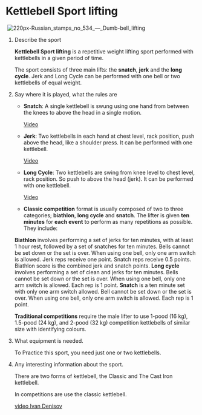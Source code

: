 # Kettlebell Sport lifting

​	![220px-Russian_stamps_no_534_—_Dumb-bell_lifting](/home/th/Documents/TESTES/english/220px-Russian_stamps_no_534_—_Dumb-bell_lifting.jpg)

1. Describe the sport

   **Kettlebell Sport lifting** is a repetitive weight lifting sport performed with kettlebells in a given period of time.

   The sport consists of three main lifts: the **snatch**, **jerk** and the **long cycle**. Jerk and Long Cycle can be performed with one bell or two kettlebells of equal weight.

2. Say where it is played, what the rules are

   - **Snatch**: A single kettlebell is swung using one hand from between the knees to above the head in a single motion.

     [Video](https://www.youtube.com/watch?v=Pm-b2XFeABA)

   - **Jerk**: Two kettlebells in each hand at chest level, rack position, push above the head, like a shoulder press. It can be performed with one kettlebell.

     [Video](https://www.youtube.com/watch?v=-peNz9oYyVY)

   - **Long Cycle**: Two kettlebells are swing from knee level to chest level, rack position. So push to above the head (jerk). It can be performed with one kettlebell.

     [Video](https://www.youtube.com/watch?v=vYb08Tihr5A)

   - **Classic competition** format is usually composed of two to three categories; **biathlon**, **long cycle** and **snatch**. The lifter is given **ten minutes** for **each event** to perform as many repetitions as possible. They include:

   **Biathlon** involves performing a set of jerks for ten minutes, with at least 1 hour rest, followed by a set of snatches for ten minutes. Bells cannot be set down or the set is over. When using one bell, only one arm switch is allowed. Jerk reps receive one point. Snatch reps receive 0.5 points. Biathlon score is the combined jerk and snatch points.
   **Long cycle** involves performing a set of clean and jerks for ten minutes. Bells cannot be set down or the set is over. When using one bell, only one arm switch is allowed. Each rep is 1 point.
   **Snatch** is a ten minute set with only one arm switch allowed. Bell cannot be set down or the set is over. When using one bell, only one arm switch is allowed. Each rep is 1 point.

   **Traditional competitions** require the male lifter to use 1-pood (16 kg), 1.5-pood (24 kg), and 2-pood (32 kg) competition kettlebells of similar size with identifying colours.

3. What equipment is needed.

   To Practice this sport, you need just one or two kettlebells.

4. Any interesting information about the sport.

   There are two forms of kettlebell, the Classic and The Cast Iron kettlebell.

   In competitions are use the classic kettlebell.

   [video Ivan Denisov](https://www.youtube.com/watch?v=TzJSQK1nt5k&t=281s)